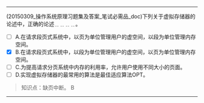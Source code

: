 ---
(20150309_操作系统原理习题集及答案_笔试必需品_doc)下列关于虚拟存储器的论述中，正确的论述﹎﹎﹎﹎。
- [ ] A.在请求段页式系统中，以页为单位管理用户的虚空间，以段为单位管理内存空间。 
- [x] B.在请求段页式系统中，以段为单位管理用户的虚空间，以页为单位管理内存空间。
- [ ] C.为提高请求分页系统中内存的利用率，允许用户使用不同大小的页面。 
- [ ] D.实现虚拟存储器的最常用的算法是最佳适应算法OPT。

> 知识点：缺页中断。
> B

---